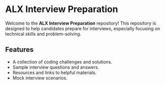# ALX Interview Preparation

Welcome to the **ALX Interview Preparation** repository! This repository is designed to help candidates prepare for interviews, especially focusing on technical skills and problem-solving.


## Features

- A collection of coding challenges and solutions.
- Sample interview questions and answers.
- Resources and links to helpful materials.
- Mock interview scenarios.
